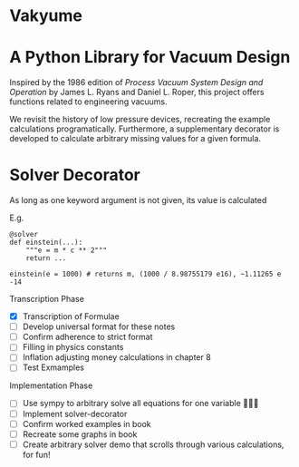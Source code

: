 # Vakyume
# A Python Library for Vacuum Design

Inspired by the 1986 edition of *Process Vacuum System Design and Operation* by James L. Ryans and Daniel L. Roper, this project offers functions related to engineering vacuums. 

We revisit the history of low pressure devices, recreating the example calculations programatically. Furthermore, a supplementary decorator is developed to calculate arbitrary missing values for a given formula. 

# Solver Decorator

As long as one keyword argument is not given, its value is calculated

E.g. 
```
@solver
def einstein(...):
	"""e = m * c ** 2"""
	return ...

einstein(e = 1000) # returns m, (1000 / 8.98755179 e16), ~1.11265 e -14
```

Transcription Phase
- [x] Transcription of Formulae
- [ ] Develop universal format for these notes
- [ ] Confirm adherence to strict format
- [ ] Filling in physics constants
- [ ] Inflation adjusting money calculations in chapter 8
- [ ] Test Exmamples

Implementation Phase
- [ ] Use sympy to arbitrary solve all equations for one variable 🐍📐🎊
- [ ] Implement solver-decorator
- [ ] Confirm worked examples in book
- [ ] Recreate some graphs in book
- [ ] Create arbitrary solver demo that scrolls through various calculations, for fun!
